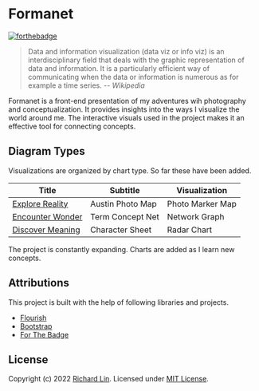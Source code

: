 # Formanet

[![forthebadge](https://forthebadge.com/images/badges/uses-brains.svg)](https://forthebadge.com)

> Data and information visualization (data viz or info viz) is an interdisciplinary field that deals with the graphic representation of data and information. It is a particularly efficient way of communicating when the data or information is numerous as for example a time series.
> -- <cite>Wikipedia</cite>

Formanet is a front-end presentation of my adventures wih photography and conceptualization. It provides insights into the ways I visualize the world around me. The interactive visuals used in the project makes it an effective tool for connecting concepts.

## Diagram Types

Visualizations are organized by chart type. So far these have been added.

| Title | Subtitle | Visualization |
| --- | --- | --- |
|[Explore Reality](https://public.flourish.studio/visualisation/11930261/)|Austin Photo Map|Photo Marker Map|
|[Encounter Wonder](https://public.flourish.studio/visualisation/11917558/)|Term Concept Net|Network Graph|
|[Discover Meaning](https://public.flourish.studio/visualisation/11919306/)|Character Sheet|Radar Chart|

The project is constantly expanding. Charts are added as I learn new concepts.

## Attributions

This project is built with the help of following libraries and projects.

* [Flourish](https://flourish.studio/)
* [Bootstrap](https://github.com/twbs/bootstrap)
* [For The Badge](https://forthebadge.com/)

## License

Copyright (c) 2022 [Richard Lin](http://richard-lin.com). Licensed under [MIT License](https://github.com/rlin25/formanet/master/LICENSE).
